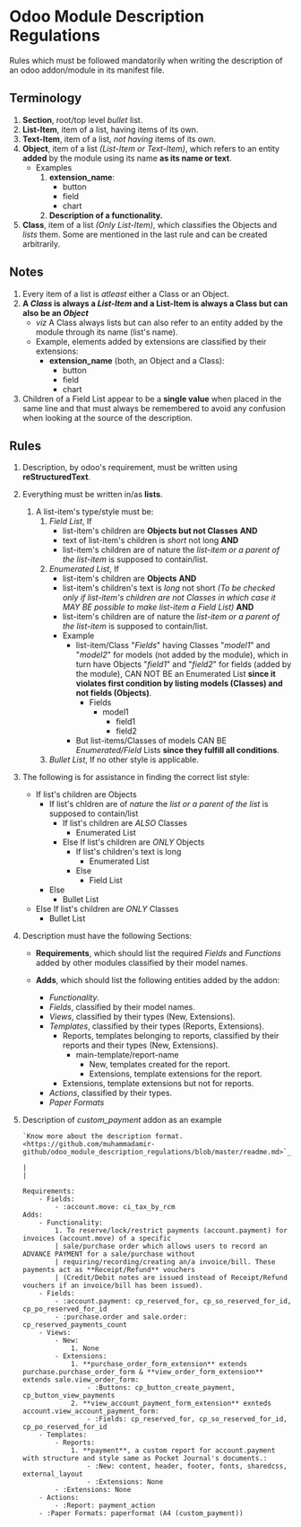 # **Odoo Module Description Regulations**

Rules which must be followed mandatorily when writing the description of an odoo addon/module in its manifest file.

## Terminology
1. **Section**, root/top level *bullet* list.
2. **List-Item**, item of a list, having items of its own.
3. **Text-Item**, item of a list, *not having* items of its own.
2. **Object**, item of a list *(List-Item or Text-Item)*, which refers to an entity **added** by the module using its name **as its name or text**.
	- Examples
		1. **extension_name**:
			- button
			- field
			- chart
		2. **Description of a functionality.**
2. **Class**, item of a list *(Only List-Item)*, which classifies the Objects and *lists* them. Some are mentioned in the last rule and can be created arbitrarily.

## Notes

1. Every item of a list is *atleast* either a Class or an Object.
2. **A *Class* is always a *List-Item* and a List-Item is always a Class but can also be an *Object*** 
	- *viz* A Class always lists but can also refer to an entity added by the module through its name (list's name).
	- Example, elements added by extensions are classified by their extensions:
		- **extension_name** (both, an Object and a Class):
			- button
			- field
			- chart
3. Children of a Field List appear to be a **single value** when placed in the same line and that must always be remembered to avoid any confusion when looking at the source of the description.

## Rules

1. Description, by odoo's requirement, must be written using  **reStructuredText**.

2. Everything must be written in/as **lists**.
	1. A list-item's type/style must be:
		1. *Field List*, If
			- list-item's children are **Objects  but not Classes** **AND**
			- text of list-item's children is *short* not long **AND**
			- list-item's children are of nature the *list-item or a parent of the list-item* is supposed to contain/list.
		2. *Enumerated List*, If
			- list-item's children are **Objects** **AND**
			- list-item's children's text is *long* not short *(To be checked only if list-item's children are not Classes in which case it MAY BE possible to make list-item a Field List)* **AND**
			- list-item's children are of nature the *list-item or a parent of the list-item* is supposed to contain/list.
			- Example
				- list-item/Class "*Fields*" having Classes "*model1*" and "*model2*" for models (not added by the module), which in turn have Objects "*field1*" and "*field2*" for fields (added by the module), CAN NOT BE an Enumerated List **since it violates first condition by listing models (Classes) and not fields (Objects)**.
					- Fields
						- model1
							- field1
							- field2
				- But list-items/Classes of models CAN BE *Enumerated/Field* Lists **since they fulfill all conditions**.
		3. *Bullet List*, If no other style is applicable.

3. The following is for assistance in finding the correct list style:
	- If list's children are Objects
		- If list's chldren are of *nature* the *list or a parent of the list* is supposed to contain/list
			- If list's children are *ALSO* Classes
				- Enumerated List
			- Else If list's children are *ONLY* Objects
				- If list's children's text is long
					- Enumerated List
				- Else
					- Field List
		- Else
			- Bullet List
	- Else If list's children are *ONLY* Classes
		- Bullet List

4. Description must have the following Sections:
	- **Requirements**, which should list the required *Fields* and *Functions* added by other modules classified by their model names.

	- **Adds**, which should list the following entities added by the addon:
		- *Functionality*.
		- *Fields*, classified by their model names.
		- *Views*, classified by their types (New, Extensions).
		- *Templates*, classified by their types (Reports, Extensions).
			- Reports, templates belonging to reports, classified by their reports and their types (New, Extensions).
				- main-template/report-name
					- New, templates created for the report.
					- Extensions, template extensions for the report.
			- Extensions, template extensions but not for reports.
		- *Actions*, classified by their types.
		- *Paper Formats*

5. Description of *custom_payment* addon as an example
	```
	`Know more about the description format. <https://github.com/muhammadamir-github/odoo_module_description_regulations/blob/master/readme.md>`_.
	
	|
	|

	Requirements:
		- Fields:
			- :account.move: ci_tax_by_rcm
	Adds:
		- Functionality:
			1. To reserve/lock/restrict payments (account.payment) for invoices (account.move) of a specific 
			| sale/purchase order which allows users to record an ADVANCE PAYMENT for a sale/purchase without 
			| requiring/recording/creating an/a invoice/bill. These payments act as **Receipt/Refund** vouchers
			| (Credit/Debit notes are issued instead of Receipt/Refund vouchers if an invoice/bill has been issued).
		- Fields:
			- :account.payment: cp_reserved_for, cp_so_reserved_for_id, cp_po_reserved_for_id
			- :purchase.order and sale.order: cp_reserved_payments_count
		- Views:
			- New:
				1. None
			- Extensions:
				1. **purchase_order_form_extension** extends purchase.purchase_order_form & **view_order_form_extension** extends sale.view_order_form:
					- :Buttons: cp_button_create_payment, cp_button_view_payments
				2. **view_account_payment_form_extension** exnteds account.view_account_payment_form:
					- :Fields: cp_reserved_for, cp_so_reserved_for_id, cp_po_reserved_for_id
		- Templates:
			- Reports:
				1. **payment**, a custom report for account.payment with structure and style same as Pocket Journal's documents.:
					- :New: content, header, footer, fonts, sharedcss, external_layout
					- :Extensions: None
			- :Extensions: None
		- Actions:
			- :Report: payment_action
		- :Paper Formats: paperformat (A4 (custom_payment))
	```